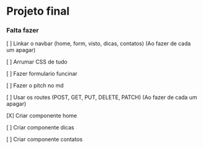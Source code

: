 # Projeto final

### Falta fazer

[ ] Linkar o navbar (home, form, visto, dicas, contatos) (Ao fazer de cada um apagar)

[ ] Arrumar CSS de tudo

[ ] Fazer formulario funcinar

[ ] Fazer o pitch no md

[ ] Usar os routes (POST, GET, PUT, DELETE, PATCH) (Ao fazer de cada um apagar)

[X] Criar componente home

[ ] Criar componente dicas

[ ] Criar componente contatos
